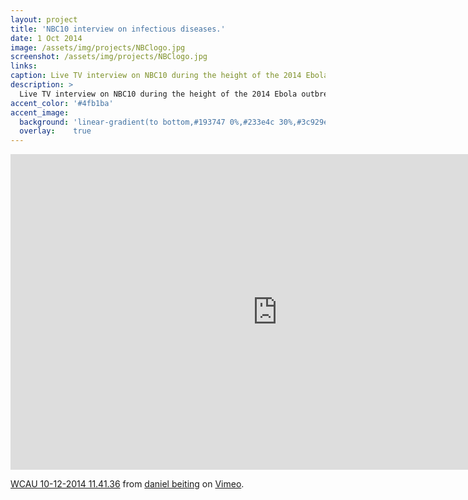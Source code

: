 ```yaml
---
layout: project
title: 'NBC10 interview on infectious diseases.'
date: 1 Oct 2014
image: /assets/img/projects/NBClogo.jpg
screenshot: /assets/img/projects/NBClogo.jpg
links:
caption: Live TV interview on NBC10 during the height of the 2014 Ebola outbreak. 7 minutes on air with 54,000 viewers. 
description: >
  Live TV interview on NBC10 during the height of the 2014 Ebola outbreak. 7 minutes on air with 54,000 viewers. 
accent_color: '#4fb1ba'
accent_image:
  background: 'linear-gradient(to bottom,#193747 0%,#233e4c 30%,#3c929e 50%,#d5d5d4 70%,#cdccc8 100%)'
  overlay:    true
---
```

  

<iframe src="https://player.vimeo.com/video/109848440" width="853" height="505" frameborder="0" allow="autoplay; fullscreen" allowfullscreen></iframe>
<p><a href="https://vimeo.com/109848440">WCAU 10-12-2014 11.41.36</a> from <a href="https://vimeo.com/user12828692">daniel beiting</a> on <a href="https://vimeo.com">Vimeo</a>.</p>